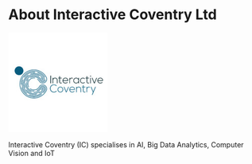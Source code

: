 # About Interactive Coventry Ltd

![Logo](/profile/assets/ic-logo.jpg)

Interactive Coventry (IC) specialises in AI, Big Data Analytics, Computer Vision and IoT
